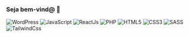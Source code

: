 ### Seja bem-vind@ 🌠
<div style="display: inline_flex">
  <img alt="WordPress" src="https://img.shields.io/badge/WordPress-1572B6?logo=wordpress&logoColor=white" />
  <img alt="JavaScript" src="https://img.shields.io/badge/JavaScript-grey?logo=javascript" />
  <img alt="ReactJs" src="https://img.shields.io/badge/ReactJs-grey?logo=react" />
  <img alt="PHP" src="https://img.shields.io/badge/PHP-777BB4?logo=php&logoColor=white" />
  <img alt="HTML5" src="https://img.shields.io/badge/HTML5-E34F26?logo=html5&logoColor=white" />
  <img alt="CSS3" src="https://img.shields.io/badge/CSS3-1572B6?logo=css3&logoColor=white" />
  <img alt="SASS" src="https://img.shields.io/badge/Sass-CC6699?logo=sass&logoColor=white" />
  <img alt="TailwindCss" src="https://img.shields.io/badge/tailwindcss-0b1120?logo=TailwindCss&logoColor=06B6D4" />
</div>
